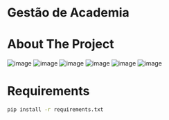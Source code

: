 # Gestão de Academia

<!-- PROJECTS -->

# About The Project
![image](https://img.shields.io/badge/Python-3776AB?style=for-the-badge&logo=python&logoColor=white)
![image](https://img.shields.io/badge/Flask-000000?style=for-the-badge&logo=flask&logoColor=white)
![image](https://img.shields.io/badge/HTML-E34F26?style=for-the-badge&logo=html5&logoColor=white)
![image](https://img.shields.io/badge/CSS-1572B6?style=for-the-badge&logo=css3&logoColor=white)
![image](https://img.shields.io/badge/VSCode-007ACC?style=for-the-badge&logo=visualstudiocode&logoColor=white)
![image](https://img.shields.io/badge/PostgreSQL-316192?style=for-the-badge&logo=postgresql&logoColor=white)

# Requirements

```bash
pip install -r requirements.txt
```

<!-- MARKDOWN LINKS & IMAGES -->
<!-- https://www.markdownguide.org/basic-syntax/#reference-style-links -->
